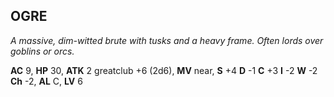 ## OGRE

_A massive, dim-witted brute with tusks and a heavy frame. Often lords over goblins or orcs._

**AC** 9, **HP** 30, **ATK** 2 greatclub +6 (2d6), **MV** near, **S** +4 **D** -1 **C** +3 **I** -2 **W** -2 **Ch** -2, **AL** C, **LV** 6

